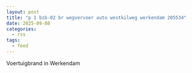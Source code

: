 ```yaml
---
layout: post
title: "p 1 bzb-02 br wegvervoer auto westkilweg werkendam 205534"
date: 2025-09-08
categories: 
  - rss
tags: 
  - feed
---
```


Voertuigbrand in Werkendam
